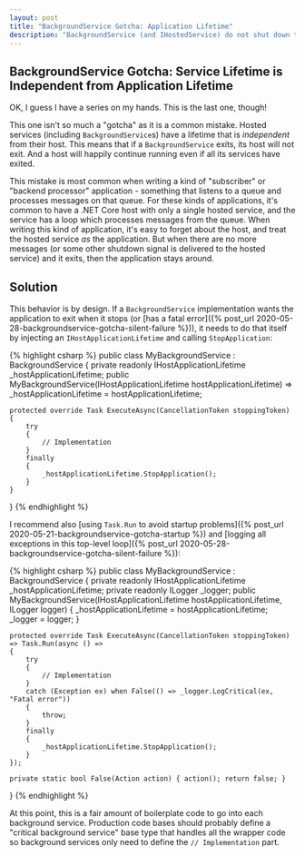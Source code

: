 ```yaml
---
layout: post
title: "BackgroundService Gotcha: Application Lifetime"
description: "BackgroundService (and IHostedService) do not shut down the application when they complete."
---
```


## BackgroundService Gotcha: Service Lifetime is Independent from Application Lifetime

OK, I guess I have a series on my hands. This is the last one, though!

This one isn't so much a "gotcha" as it is a common mistake. Hosted services (including `BackgroundService`s) have a lifetime that is *independent* from their host. This means that if a `BackgroundService` exits, its host will not exit. And a host will happily continue running even if all its services have exited.

This mistake is most common when writing a kind of "subscriber" or "backend processor" application - something that listens to a queue and processes messages on that queue. For these kinds of applications, it's common to have a .NET Core host with only a single hosted service, and the service has a loop which processes messages from the queue. When writing this kind of application, it's easy to forget about the host, and treat the hosted service *as* the application. But when there are no more messages (or some other shutdown signal is delivered to the hosted service) and it exits, then the application stays around.

## Solution

This behavior is by design. If a `BackgroundService` implementation wants the application to exit when it stops (or [has a fatal error]({% post_url 2020-05-28-backgroundservice-gotcha-silent-failure %})), it needs to do that itself by injecting an `IHostApplicationLifetime` and calling `StopApplication`:

{% highlight csharp %}
public class MyBackgroundService : BackgroundService
{
    private readonly IHostApplicationLifetime _hostApplicationLifetime;
    public MyBackgroundService(IHostApplicationLifetime hostApplicationLifetime) =>
        _hostApplicationLifetime = hostApplicationLifetime;

    protected override Task ExecuteAsync(CancellationToken stoppingToken)
    {
        try
        {
            // Implementation
        }
        finally
        {
            _hostApplicationLifetime.StopApplication();
        }
    }
}
{% endhighlight %}

I recommend also [using `Task.Run` to avoid startup problems]({% post_url 2020-05-21-backgroundservice-gotcha-startup %}) and [logging all exceptions in this top-level loop]({% post_url 2020-05-28-backgroundservice-gotcha-silent-failure %}):

{% highlight csharp %}
public class MyBackgroundService : BackgroundService
{
    private readonly IHostApplicationLifetime _hostApplicationLifetime;
    private readonly ILogger<MyBackgroundService> _logger;
    public MyBackgroundService(IHostApplicationLifetime hostApplicationLifetime, ILogger<MyBackgroundService> logger)
    {
        _hostApplicationLifetime = hostApplicationLifetime;
        _logger = logger;
    }

    protected override Task ExecuteAsync(CancellationToken stoppingToken) => Task.Run(async () =>
    {
        try
        {
            // Implementation
        }
        catch (Exception ex) when False(() => _logger.LogCritical(ex, "Fatal error"))
        {
            throw;
        }
        finally
        {
            _hostApplicationLifetime.StopApplication();
        }
    });

    private static bool False(Action action) { action(); return false; }
}
{% endhighlight %}

At this point, this is a fair amount of boilerplate code to go into each background service. Production code bases should probably define a "critical background service" base type that handles all the wrapper code so background services only need to define the `// Implementation` part.
